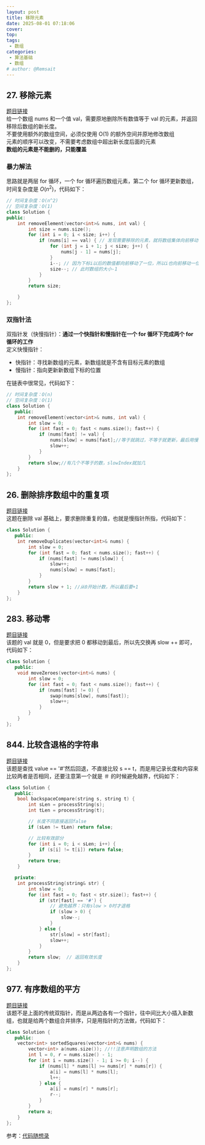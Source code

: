 ```yaml
---
layout: post
title: 移除元素
date: 2025-08-01 07:18:06
cover: 
top: 
tags: 
 - 数组
categories: 
 - 算法基础
 - 数组
# author: @Remsait
---
```

## 27. 移除元素
[题目链接](https://leetcode.cn/problems/remove-element/)  
给一个数组 nums 和一个值 val，需要原地删除所有数值等于 val 的元素，并返回移除后数组的新长度。  
不要使用额外的数组空间，必须仅使用 O(1) 的额外空间并原地修改数组  
元素的顺序可以改变，不需要考虑数组中超出新长度后面的元素  
**数组的元素是不能删的，只能覆盖**  
### 暴力解法
思路就是两层 for 循环，一个 for 循环遍历数组元素，第二个 for 循环更新数组，时间复杂度是 $O(n^2)$，代码如下：
```c++
// 时间复杂度：O(n^2)
// 空间复杂度：O(1)
class Solution {
public:
    int removeElement(vector<int>& nums, int val) {
        int size = nums.size();
        for (int i = 0; i < size; i++) {
            if (nums[i] == val) { // 发现需要移除的元素，就将数组集体向前移动一位
                for (int j = i + 1; j < size; j++) {
                    nums[j - 1] = nums[j];
                }
                i--; // 因为下标i以后的数值都向前移动了一位，所以i也向前移动一位
                size--; // 此时数组的大小-1
            }
        }
        return size;

    }
};
```

### 双指针法
双指针发（快慢指针）：**通过一个快指针和慢指针在一个 for 循环下完成两个 for 循环的工作**  
定义快慢指针：
* 快指针：寻找新数组的元素，新数组就是不含有目标元素的数组
* 慢指针：指向更新新数组下标的位置 

在链表中很常见，代码如下：
```c++
// 时间复杂度：O(n)
// 空间复杂度：O(1)
class Solution {
   public:
    int removeElement(vector<int>& nums, int val) {
        int slow = 0;
        for (int fast = 0; fast < nums.size(); fast++) {
            if (nums[fast] != val) {
                nums[slow] = nums[fast];//等于就跳过，不等于就更新，最后用慢指针得到一个删除目标元素后的数组
                slow++;
            }
        }
        return slow;//有几个不等于的数，slowIndex就加几
    }
};
```

## 26. 删除排序数组中的重复项
[题目链接](https://leetcode.cn/problems/remove-duplicates-from-sorted-array/description/)  
这题在删除 val 基础上，要求删除重复的值，也就是慢指针所指，代码如下：
```c++
class Solution {
   public:
    int removeDuplicates(vector<int>& nums) {
        int slow = 0;
        for (int fast = 0; fast < nums.size(); fast++) {
            if (nums[fast] != nums[slow]) {
                slow++;
                nums[slow] = nums[fast];
            }
        }
        return slow + 1; //从0开始计数，所以最后要+1
    }
};
```

## 283. 移动零
[题目链接](https://leetcode.cn/problems/move-zeroes/description/)  
该题的 val 就是 0，但是要求把 0 都移动到最后，所以先交换再 slow ++ 即可，代码如下：  
```c++
class Solution {
   public:
    void moveZeroes(vector<int>& nums) {
        int slow = 0;
        for (int fast = 0; fast < nums.size(); fast++) {
            if (nums[fast] != 0) {
                swap(nums[slow], nums[fast]);
                slow++;
            }
        }
    }
};
```

## 844. 比较含退格的字符串
[题目链接](https://leetcode.cn/problems/backspace-string-compare/)  
该题是查找 value == '#'然后回退，不直接比较 s == t，而是用记录长度和内容来比较两者是否相同，还要注意第一个就是 ＃ 的时候避免越界，代码如下：  
```c++
class Solution {
   public:
    bool backspaceCompare(string s, string t) {
        int sLen = processString(s);
        int tLen = processString(t);

        // 长度不同直接返回false
        if (sLen != tLen) return false;

        // 比较有效部分
        for (int i = 0; i < sLen; i++) {
            if (s[i] != t[i]) return false;
        }
        return true;
    }

   private:
    int processString(string& str) {
        int slow = 0;
        for (int fast = 0; fast < str.size(); fast++) {
            if (str[fast] == '#') {
                // 避免越界：只有slow > 0时才退格
                if (slow > 0) {
                    slow--;
                }
            } else {
                str[slow] = str[fast];
                slow++;
            }
        }
        return slow;  // 返回有效长度
    }
};
```

## 977. 有序数组的平方
[题目链接](https://leetcode.cn/problems/squares-of-a-sorted-array/description/)  
该题不是上面的传统双指针，而是从两边各有一个指针，往中间比大小插入新数组，也就是给两个数组合并排序，只是用指针的方法做，代码如下：
```c++
class Solution {
   public:
    vector<int> sortedSquares(vector<int>& nums) {
        vector<int> a(nums.size()); //!!注意声明数组的方法
        int l = 0, r = nums.size() - 1;
        for (int i = nums.size() - 1; i >= 0; i--) {
            if (nums[l] * nums[l] >= nums[r] * nums[r]) {
                a[i] = nums[l] * nums[l];
                l++;
            } else {
                a[i] = nums[r] * nums[r];
                r--;
            }
        }
        return a;
    }
};
```











参考：[代码随想录](https://www.programmercarl.com/0027.%E7%A7%BB%E9%99%A4%E5%85%83%E7%B4%A0.html#%E6%80%9D%E8%B7%AF)

